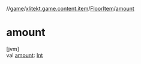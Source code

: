 //[game](../../../index.md)/[xlitekt.game.content.item](../index.md)/[FloorItem](index.md)/[amount](amount.md)

# amount

[jvm]\
val [amount](amount.md): [Int](https://kotlinlang.org/api/latest/jvm/stdlib/kotlin/-int/index.html)
